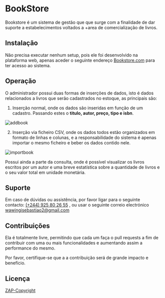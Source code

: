# BookStore

Bookstore é um sistema de gestão que que surge com a finalidade de dar suporte a estabelecimentos voltados a +area de comercialização de livros.

## Instalação

Não precisa executar nenhum setup, pois ele foi desenvolvido na plataforma web, apenas aceder o seguinte endereço [Bookstore.com](https://github.com/Wawingi/bookstore/blob/master/README.md) para ter acesso ao sistema.

## Operação

O administrador possui duas formas de inserções de dados, isto é dados relacionados a livros que serão cadastrados no estoque, as principais são:

1. Inserção normal, onde os dados são inseridas em função de um cadastro. Passando estes o **titulo, autor, preço, tipo e isbn**.

![addbook](https://user-images.githubusercontent.com/37840665/53960820-884ecf00-40e7-11e9-9823-6fe69b275b1f.png)


2. Inserção via ficheiro CSV, onde os dados todos estão organizados em formato de linhas e colunas, e a responsabilidade do sistema é apenas importar o mesmo ficheiro e beber os dados contido nele.

![importbook](https://user-images.githubusercontent.com/37840665/53961337-a1a44b00-40e8-11e9-9e17-c5dcfc1e3a3c.png)


Possui ainda a parte da consulta, onde é possível visualizar os livros escritos por um autor e uma breve estatística sobre a quantidade de livros e o seu valor total em unidade monetária.

## Suporte

Em caso de dúvidas ou assistência, por favor ligar para o seguinte contacto: [(+244) 925 80 26 55]() , ou usar o seguinte correio electrónico [wawingisebastiao2@gmail.com]() 



## Contribuições
Ela é totalmente livre, permitindo que cada um faça o pull requests a fim de contribuir com uma ou mais funcionalidades e aumentando assim a performance do mesmo.

Por favor, certifique-se que a a contribuição será de grande impacto e benefício.

## Licença
[ZAP-Copyright](https://zap.co.ao/licence/)
